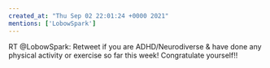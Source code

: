 ```yaml
---
created_at: "Thu Sep 02 22:01:24 +0000 2021"
mentions: ['LobowSpark']
---
```


RT @LobowSpark: Retweet if you are ADHD/Neurodiverse &amp; have done any physical activity or exercise so far this week! Congratulate yourself!!